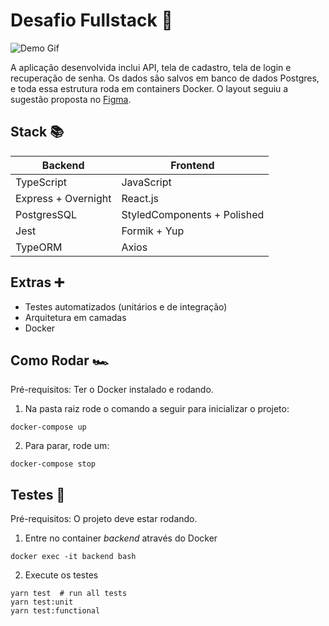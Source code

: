 # Desafio Fullstack 🔄

![Demo Gif](./profitfy-demo.gif)

A aplicação desenvolvida inclui API, tela de cadastro, tela de login e recuperação de senha. Os dados são salvos em banco de dados Postgres, e toda essa estrutura roda em containers Docker. O layout seguiu a sugestão proposta no [Figma](https://www.figma.com/file/XlARo5zdyBVeF3EFSkGSbr/Teste_Fullstack_Profitfy.me?node-id=0%3A1).

## Stack 📚
Backend | Frontend
------------ | -------------
TypeScript | JavaScript
Express + Overnight | React.js
PostgresSQL | StyledComponents + Polished
Jest | Formik + Yup
TypeORM | Axios

## Extras ➕
- Testes automatizados (unitários e de integração)
- Arquitetura em camadas
- Docker

## Como Rodar 🏎️

Pré-requisitos: Ter o Docker instalado e rodando.

1. Na pasta raiz rode o comando a seguir para inicializar o projeto:
```
docker-compose up
```

2. Para parar, rode um:
```
docker-compose stop
```

## Testes ️🧪
Pré-requisitos: O projeto deve estar rodando.

1. Entre no container *backend* através do Docker
```
docker exec -it backend bash
```

2. Execute os testes
```
yarn test  # run all tests
yarn test:unit 
yarn test:functional 
```